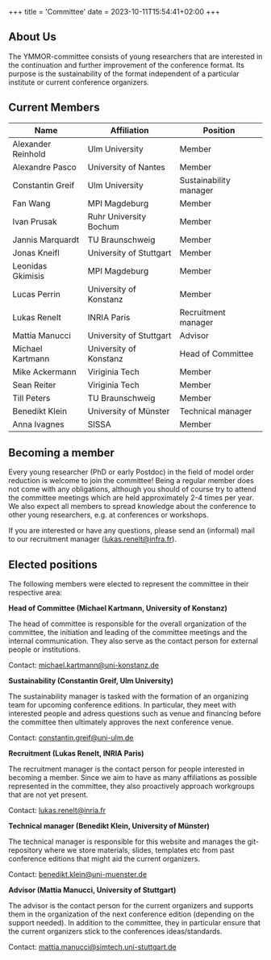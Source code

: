 +++
title = 'Committee'
date = 2023-10-11T15:54:41+02:00
+++

## About Us

The YMMOR-committee consists of young researchers that are interested in the 
continuation and further improvement of the conference format. 
Its purpose is the sustainability of the format independent of a particular 
institute or current conference organizers.

## Current Members
| Name                | Affiliation                          | Position               |
|---------------------|--------------------------------------|------------------------|
| Alexander Reinhold  | Ulm University                       | Member                 |
| Alexandre Pasco     | University of Nantes                 | Member                 |
| Constantin Greif    | Ulm University                       | Sustainability manager |
| Fan Wang            | MPI Magdeburg                        | Member                 |
| Ivan Prusak         | Ruhr University Bochum               | Member                 |
| Jannis Marquardt    | TU Braunschweig                      | Member                 |
| Jonas Kneifl        | University of Stuttgart              | Member                 |
| Leonidas Gkimisis   | MPI Magdeburg                        | Member                 |
| Lucas Perrin        | University of Konstanz               | Member                 |
| Lukas Renelt        | INRIA Paris                          | Recruitment manager    |
| Mattia Manucci      | University of Stuttgart              | Advisor                |
| Michael Kartmann    | University of Konstanz               | Head of Committee      |
| Mike Ackermann      | Viriginia Tech                       | Member                 |
| Sean Reiter         | Viriginia Tech                       | Member                 |
| Till Peters         | TU Braunschweig                      | Member                 |
| Benedikt Klein      | University of M&uuml;nster           | Technical manager      |
| Anna Ivagnes        | SISSA                                | Member                 |

## Becoming a member

Every young researcher (PhD or early Postdoc) in the field of model order 
reduction is welcome to join the committee! 
Being a regular member does not come with any obligations, although you should of
course try to attend the committee meetings which are held approximately 2-4 
times per year. 
We also expect all members to spread knowledge about the conference to other 
young researchers, e.g. at conferences or workshops.

If you are interested or have any questions, please send an (informal) mail to 
our recruitment manager 
([lukas.renelt@infra.fr](mailto:lukas.renelt@infra.fr)).

## Elected positions

The following members were elected to represent the committee in their respective 
area:

**Head of Committee (Michael Kartmann, University of Konstanz)**

The head of committee is responsible for the overall organization of the committee, 
the initiation and leading of the committee meetings and the internal communication.
They also serve as the contact person for external people or institutions.

Contact: [michael.kartmann@uni-konstanz.de](mailto:michael.kartmann@uni-konstanz.de)

**Sustainability (Constantin Greif, Ulm University)**

The sustainability manager is tasked with the formation of an organizing team 
for upcoming conference editions. 
In particular, they meet with interested people and adress questions such as 
venue and financing before the committee then ultimately approves the next 
conference venue.

Contact: [constantin.greif@uni-ulm.de](mailto:constantin.greif@uni-ulm.de)

**Recruitment (Lukas Renelt, INRIA Paris)**

The recruitment manager is the contact person for people interested in becoming a member.
Since we aim to have as many affiliations as possible represented in the committee, they also
proactively approach workgroups that are not yet present.

Contact: [lukas.renelt@inria.fr](mailto:lukas.renelt@inria.fr)

**Technical manager (Benedikt Klein, University of M&uuml;nster)**

The technical manager is responsible for this website and manages the git-repository 
where we store materials, slides, templates etc from past conference editions that 
might aid the current organizers.

Contact: [benedikt.klein@uni-muenster.de](mailto:benedikt.klein@uni-muenster.de)

**Advisor (Mattia Manucci, University of Stuttgart)**

The advisor is the contact person for the current organizers and supports them in the organization 
of the next conference edition (depending on the support needed). In addition to the committee, 
they in particular ensure that the current organizers stick to the conferences ideas/standards.

Contact: [mattia.manucci@simtech.uni-stuttgart.de](mailto:mattia.manucci@simtech.uni-stuttgart.de)
